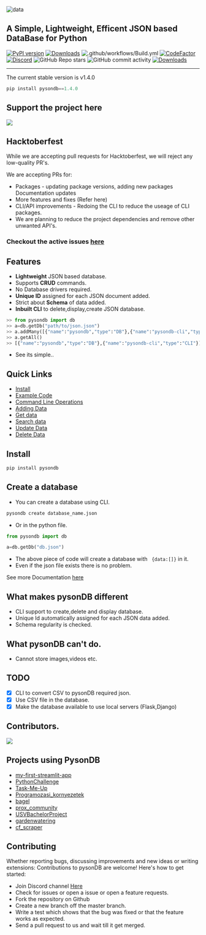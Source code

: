 ![data](https://raw.githubusercontent.com/fredysomy/pysonDB/master/images/file2son.png?token=APXKHAH6EDEJ7RUG3QOD2OC7ZHQZG)






## A Simple, Lightweight, Efficent JSON based DataBase for Python
 
 [![PyPI version](https://badge.fury.io/py/pysondb.svg)](https://badge/pysondb)
[![Downloads](https://pepy.tech/badge/pysondb/month)](https://pepy.tech/project/pysondb)
 ![.github/workflows/Build.yml](https://github.com/fredysomy/pysonDB/workflows/.github/workflows/Build.yml/badge.svg)
 [![CodeFactor](https://www.codefactor.io/repository/github/fredysomy/pysondb/badge?s=a6ba6d3cb7fd5a89bbfab163b1f9b370df61ea5f)](https://www.codefactor.io/repository/github/fredysomy/pysondb)
 [![Discord](https://img.shields.io/discord/781486602778050590)](https://discord.gg/SZyk2dCgwg)
 ![GitHub Repo stars](https://img.shields.io/github/stars/fredysomy/pysonDB?style=plastic)
 ![GitHub commit activity](https://img.shields.io/github/commit-activity/w/fredysomy/pysonDB)
[![Downloads](https://static.pepy.tech/personalized-badge/pysondb?period=total&units=international_system&left_color=green&right_color=blue&left_text=Total%20Downloads)](https://pepy.tech/project/pysondb)
 
 ***
 

The current stable version is v1.4.0
```python
pip install pysondb==1.4.0
```

## Support the project here

<a href="https://www.buymeacoffee.com/fredysomy"><img src="https://img.buymeacoffee.com/button-api/?text=Buy me a coffee.&emoji=&slug=fredysomy&button_colour=FFDD00&font_colour=000000&font_family=Poppins&outline_colour=000000&coffee_colour=ffffff"></a>
## Hacktoberfest

While we are accepting pull requests for Hacktoberfest, we will reject any low-quality PR's.

We are accepting PRs for:

* Packages - updating package versions, adding new packages
Documentation updates
* More features and fixes (Refer here)
* CLI/API improvements - Redoing the CLI to reduce the useage of CLI packages.
* We are planning to reduce the project dependencies and remove other unwanted API's.
### Checkout the active issues [here](https://github.com/fredysomy/pysonDB/issues) 

## Features

* __Lightweight__ JSON based database.
* Supports __CRUD__ commands.
* No Database drivers required.
* __Unique ID__ assigned for each JSON document added.
* Strict about __Schema__ of data added. 
* __Inbuilt CLI__ to delete,display,create JSON database.

```python
>> from pysondb import db
>> a=db.getDb("path/to/json.json")
>> a.addMany([{"name":"pysondb","type":"DB"},{"name":"pysondb-cli","type":"CLI"}])
>> a.getAll()
>> [{"name":"pysondb","type":"DB"},{"name":"pysondb-cli","type":"CLI"}]
```
* See its simple..

## Quick Links


* [Install](https://github.com/fredysomy/pysonDB) 
* [Example Code](https://github.com/fredysomy/pysonDB/tree/master/example) 
* [Command Line Operations](https://fredysomy.me/pysonDB/docs/cli) 
* [Adding Data](https://fredysomy.me/pysonDB/docs/add) 
* [Get data](https://fredysomy.me/pysonDB/docs/get) 
* [Search data](https://fredysomy.me/pysonDB/docs/re_search) 
* [Update Data](https://fredysomy.me/pysonDB/docs/update) 
* [Delete Data](https://fredysomy.me/pysonDB/docs/delete)

## Install

```python
pip install pysondb
```
## Create a database

* You can create a database using CLI.
```bash
pysondb create database_name.json
```
* Or in the python file.

```python
from pysondb import db

a=db.getDb("db.json")
```

* The above piece of code will create a database with ``` {data:[]}``` in it.
* Even if the json file exists there is no problem.

See more Documentation [here](https://fredysomy.me/pysonDB)

## What makes pysonDB different

* CLI support to create,delete and display database.
* Unique Id automatically assigned for each JSON data added.
* Schema regularity is checked.

## What pysonDB can't do.

* Cannot store images,videos etc.

## TODO

- [X] CLI to convert CSV to pysonDB required json.
- [X] Use CSV file in the database.
- [X] Make the database available to use local servers (Flask,Django)

## Contributors.

<a href="https://github.com/fredysomy/pysonDB/graphs/contributors">
  <img src="https://contrib.rocks/image?repo=fredysomy/pysonDB" />
</a>


## Projects using PysonDB

* [my-first-streamlit-app](https://github.com/mro-lht/my-first-streamlit-app)
* [PythonChallenge](https://github.com/Odenrir/PythonChallenge)
* [Task-Me-Up](https://github.com/Adwaith-Rajesh/Task-Me-Up)
* [Programozasi_kornyezetek](https://github.com/Remgax/Programozasi_kornyezetek)
* [bagel](https://github.com/HaithemSouala/bagel)
* [prox_community](https://github.com/Kavzor/prox_community)
* [USVBachelorProject](https://github.com/mhj5103/USVBachelorProject)
* [gardenwatering](https://github.com/erivansousa/gardenwatering)
* [cf_scraper](https://github.com/bobross419/cf_scraper)








## Contributing

Whether reporting bugs, discussing improvements and new ideas or writing extensions: Contributions to pysonDB are welcome! Here's how to get started:

* Join Discord channel [Here](https://discord.gg/SZyk2dCgwg)
* Check for issues or open a issue or open a feature requests.
* Fork the repository on Github
* Create a new branch off the master branch.
* Write a test which shows that the bug was fixed or that the feature works as expected.
* Send a pull request to us and wait till it get merged.
